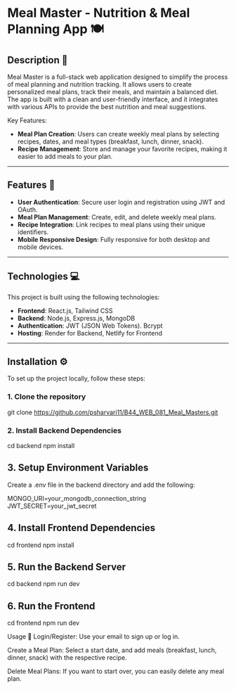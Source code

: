 # Meal Master - Nutrition & Meal Planning App 🍽️

## Description 📝

Meal Master is a full-stack web application designed to simplify the process of meal planning and nutrition tracking. It allows users to create personalized meal plans, track their meals, and maintain a balanced diet. The app is built with a clean and user-friendly interface, and it integrates with various APIs to provide the best nutrition and meal suggestions.

Key Features:
- **Meal Plan Creation**: Users can create weekly meal plans by selecting recipes, dates, and meal types (breakfast, lunch, dinner, snack).
- **Recipe Management**: Store and manage your favorite recipes, making it easier to add meals to your plan.

---

## Features 🌟

- **User Authentication**: Secure user login and registration using JWT and OAuth.
- **Meal Plan Management**: Create, edit, and delete weekly meal plans.
- **Recipe Integration**: Link recipes to meal plans using their unique identifiers.
- **Mobile Responsive Design**: Fully responsive for both desktop and mobile devices.

---

## Technologies 💻

This project is built using the following technologies:

- **Frontend**: React.js, Tailwind CSS
- **Backend**: Node.js, Express.js, MongoDB
- **Authentication**: JWT (JSON Web Tokens). Bcrypt
- **Hosting**: Render for Backend, Netlify for Frontend

---

## Installation ⚙️

To set up the project locally, follow these steps:

### 1. Clone the repository
git clone https://github.com/psharvari11/B44_WEB_081_Meal_Masters.git

### 2. Install Backend Dependencies
cd backend
npm install  


## 3. Setup Environment Variables
Create a .env file in the backend directory and add the following:

MONGO_URI=your_mongodb_connection_string
JWT_SECRET=your_jwt_secret



## 4. Install Frontend Dependencies

cd frontend
npm install

## 5. Run the Backend Server

cd backend
npm run dev


## 6. Run the Frontend

cd frontend
npm run dev


Usage 🚀
Login/Register: Use your email to sign up or log in.

Create a Meal Plan: Select a start date, and add meals (breakfast, lunch, dinner, snack) with the respective recipe.

Delete Meal Plans: If you want to start over, you can easily delete any meal plan.


